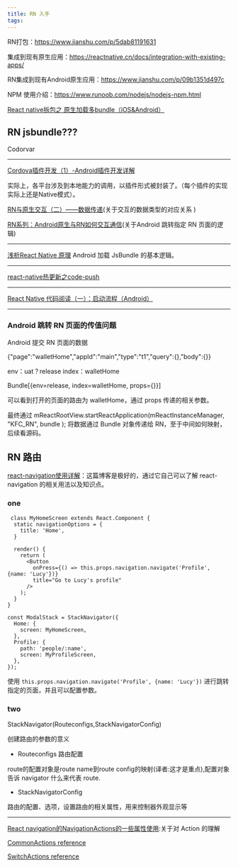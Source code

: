 ```yaml
---
title: RN 入手
tags:
---
```

RN打包：https://www.jianshu.com/p/5dab81191631


集成到现有原生应用：https://reactnative.cn/docs/integration-with-existing-apps/


RN集成到现有Android原生应用：https://www.jianshu.com/p/09b1351d497c

NPM 使用介绍：https://www.runoob.com/nodejs/nodejs-npm.html


[React native拆包之 原生加载多bundle（iOS&Android）](https://blog.csdn.net/tyro_smallnew/article/details/83660345)


RN jsbundle???
---

Codorvar



----



[Cordova插件开发（1）-Android插件开发详解](https://blog.csdn.net/fxp850899969/article/details/70195569)



[](https://blog.csdn.net/liugang921118/article/details/82345435)



[](https://blog.csdn.net/lifeshow/article/details/51028948?depth_1-utm_source=distribute.pc_relevant.none-task&utm_source=distribute.pc_relevant.none-task)


实际上，各平台涉及到本地能力的调用，以插件形式被封装了。（每个插件的实现实际上还是Native模式）。



[](https://blog.csdn.net/weixin_37730482/article/details/73920722?depth_1-utm_source=distribute.pc_relevant.none-task&utm_source=distribute.pc_relevant.none-task)




[RN与原生交互（二）——数据传递](https://juejin.im/post/5b20ceb16fb9a01e4f47cd49)(关于交互的数据类型的对应关系 )


[RN系列：Android原生与RN如何交互通信](https://blog.csdn.net/sinat_17775997/article/details/106418224)(关于Android 跳转指定 RN 页面的逻辑)




----

[浅析React Native 原理](https://www.jianshu.com/p/038975d7f22d) Android 加载 JsBundle 的基本逻辑。


---

[react-native热更新之code-push](https://www.cnblogs.com/wood-life/p/10691765.html)



---

[React Native 代码阅读（一）：启动流程（Android）](https://maxiee.github.io/post/ReactNativeCode1md/)

----


### Android 跳转 RN 页面的传值问题

Android 提交 RN 页面的数据

{"page":"walletHome","appId":"main","type":"t1","query":{},"body":{}}

env：uat？release
index：walletHome


Bundle[{env=release, index=walletHome, props={}}]


可以看到打开的页面的路由为 walletHome，通过 props 传递的相关参数。

最终通过 mReactRootView.startReactApplication(mReactInstanceManager, "KFC_RN", bundle ); 将数据通过 Bundle 对象传递给 RN，至于中间如何映射，后续看源码。


## RN 路由

[react-navigation使用详解](https://www.jianshu.com/p/5c070a302192)：这篇博客是极好的，通过它自己可以了解 react-navigation 的相关用法以及知识点。


### one

```
 class MyHomeScreen extends React.Component {
  static navigationOptions = {
    title: 'Home',
  }

  render() {
    return (
      <Button
        onPress={() => this.props.navigation.navigate('Profile', {name: 'Lucy'})}
        title="Go to Lucy's profile"
      />
    );
  }
}

const ModalStack = StackNavigator({
  Home: {
    screen: MyHomeScreen,
  },
  Profile: {
    path: 'people/:name',
    screen: MyProfileScreen,
  },
});
```

使用 `this.props.navigation.navigate('Profile', {name: 'Lucy'})` 进行跳转指定的页面，并且可以配置参数。

### two

StackNavigator(Routeconfigs,StackNavigatorConfig)


创建路由的参数的意义

* Routeconfigs 路由配置


route的配置对象是route name到route config的映射(译者:这才是重点),配置对象告诉 navigator 什么来代表 route.

* StackNavigatorConfig

路由的配置、选项，设置路由的相关属性，用来控制器外观显示等


----


[React navigation的NavigationActions的一些属性使用](https://www.jianshu.com/p/b6387ea89b4d):关于对 Action 的理解

[CommonActions reference](https://reactnavigation.org/docs/navigation-actions/)

[SwitchActions reference](https://reactnavigation.org/docs/4.x/switch-actions/)

